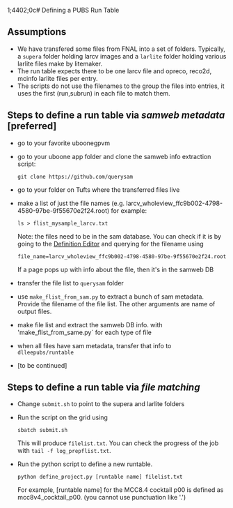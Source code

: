 1;4402;0c# Defining a PUBS Run Table

## Assumptions

* We have transfered some files from FNAL into a set of folders. Typically, a `supera` folder holding larcv images and a `larlite` folder holding various larlite files make by litemaker. 
* The run table expects there to be one larcv file and opreco, reco2d, mcinfo larlite files per entry.
* The scripts do not use the filenames to the group the files into entries, it uses the first (run,subrun) in each file to match them.


## Steps to define a run table via *samweb metadata* [preferred]

* go to your favorite uboonegpvm
* go to your uboone app folder and clone the samweb info extraction script:

      git clone https://github.com/querysam

* go to your folder on Tufts where the transferred files live
* make a list of just the file names (e.g. larcv_wholeview_ffc9b002-4798-4580-97be-9f55670e2f24.root) for example:

      ls > flist_mysample_larcv.txt

  Note: the files need to be in the sam database. You can check if it is by going to 
  the [Definition Editor](http://samweb.fnal.gov:8480/sam/uboone/definition_editor/) and querying
  for the filename using

      file_name=larcv_wholeview_ffc9b002-4798-4580-97be-9f55670e2f24.root

  If a page pops up with info about the file, then it's in the samweb DB

* transfer the file list to `querysam` folder
* use `make_flist_from_sam.py` to extract a bunch of sam metadata. 
  Provide the filename of the file list. The other arguments are name of output files.
* make file list and extract the samweb DB info. with 'make_flist_from_same.py` for each type of file
* when all files have sam metadata, transfer that info to `dlleepubs/runtable`
* [to be continued]

## Steps to define a run table via *file matching*

* Change `submit.sh` to point to the supera and larlite folders
* Run the script on the grid using

      sbatch submit.sh

  This will produce `filelist.txt`. You can check the progress of the job with `tail -f log_prepflist.txt`.
* Run the python script to define a new runtable.

      python define_project.py [runtable name] filelist.txt

   For example, [runtable name] for the MCC8.4 cocktail p00 is defined as mcc8v4_cocktail_p00.  (you cannot use punctuation like '.')


